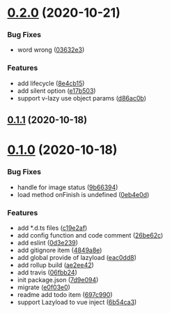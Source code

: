 # [0.2.0](https://github.com/murongg/vue3-lazyload/compare/0.1.1...0.2.0) (2020-10-21)


### Bug Fixes

* word wrong ([03632e3](https://github.com/murongg/vue3-lazyload/commit/03632e3f6d8f5f80fcdcc40aaf9cc475bba4e560))


### Features

* add lifecycle ([8e4cb15](https://github.com/murongg/vue3-lazyload/commit/8e4cb15577f9c52028dbba2b39eab72b3041bc1f))
* add silent option ([e17b503](https://github.com/murongg/vue3-lazyload/commit/e17b50364c937b221e0d37574cca8cf466191f29))
* support v-lazy use object params ([d86ac0b](https://github.com/murongg/vue3-lazyload/commit/d86ac0ba9a06fe5da3f023d242949a118c54f397))



## [0.1.1](https://github.com/murongg/vue3-lazyload/compare/0.1.0...0.1.1) (2020-10-18)



# [0.1.0](https://github.com/murongg/vue3-lazyload/compare/7d9e0949296d9dc46a4f67e753f19c5d9e8f4c07...0.1.0) (2020-10-18)


### Bug Fixes

* handle for image status ([9b66394](https://github.com/murongg/vue3-lazyload/commit/9b66394377cee01a9f070da23b306f1467cdae6a))
* load method onFinish is undefined ([0eb4e0d](https://github.com/murongg/vue3-lazyload/commit/0eb4e0d8d41af133384540e8293209962a865d8a))


### Features

* add *.d.ts files ([c19e2af](https://github.com/murongg/vue3-lazyload/commit/c19e2af0503074a8493ae24456e0aad3d29d467d))
* add config function and code comment ([26be62c](https://github.com/murongg/vue3-lazyload/commit/26be62cc59bec7b29f9d1a86b1319ebe1cda86cf))
* add eslint ([0d3e239](https://github.com/murongg/vue3-lazyload/commit/0d3e23904adb94fe8ba422f6e556b6ac7ee7112c))
* add gitignore item ([4849a8e](https://github.com/murongg/vue3-lazyload/commit/4849a8e8cc3debe9f2d9b351be68308669fe55b5))
* add global provide of lazyload ([eac0dd8](https://github.com/murongg/vue3-lazyload/commit/eac0dd849dc1ae978957631b9506fc5518fd0002))
* add rollup build ([ae2ee42](https://github.com/murongg/vue3-lazyload/commit/ae2ee4246cd61f7b7cee467c5fea4a87074deac8))
* add travis ([06fbb24](https://github.com/murongg/vue3-lazyload/commit/06fbb240ef39a3649545454de937555c4b39cce6))
* init package.json ([7d9e094](https://github.com/murongg/vue3-lazyload/commit/7d9e0949296d9dc46a4f67e753f19c5d9e8f4c07))
* migrate ([e0f03e0](https://github.com/murongg/vue3-lazyload/commit/e0f03e0e7be88a8603f50cc21cb260c9fdb69371))
* readme add todo item ([697c990](https://github.com/murongg/vue3-lazyload/commit/697c9908664c160e6a739bc19d33fc438e7a754c))
* support Lazyload to vue inject ([6b54ca3](https://github.com/murongg/vue3-lazyload/commit/6b54ca3eda4c82f1e90f9e08bfeeb06fa508b82b))



